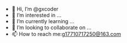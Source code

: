 - 👋 Hi, I’m @gxcoder
- 👀 I’m interested in ...
- 🌱 I’m currently learning ...
- 💞️ I’m looking to collaborate on ...
- 📫 How to reach me:g17710717250@163.com

<!---
gxcoder/gxcoder is a ✨ special ✨ repository because its `README.md` (this file) appears on your GitHub profile.
You can click the Preview link to take a look at your changes.
--->
